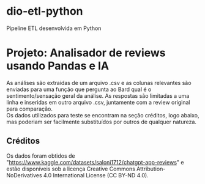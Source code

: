 # dio-etl-python
Pipeline ETL desenvolvida em Python

# Projeto: Analisador de reviews usando Pandas e IA
As análises são extraídas de um arquivo .csv e as colunas relevantes são enviadas para uma função que pergunta ao Bard qual é o sentimento/sensação geral da análise. As respostas são limitadas a uma linha e inseridas em outro arquivo .csv, juntamente com a review original para comparação.
\
Os dados utilizados para teste se encontram na seção créditos, logo abaixo, mas poderiam ser facilmente substituídos por outros de qualquer natureza.

## Créditos
Os dados foram obtidos de "https://www.kaggle.com/datasets/saloni1712/chatgpt-app-reviews" e estão disponíveis sob a licença Creative Commons Attribution-NoDerivatives 4.0 International License (CC BY-ND 4.0).
